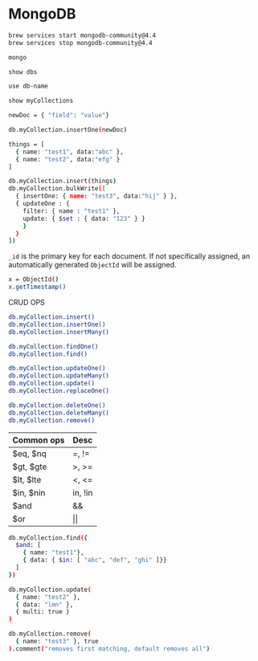 # MongoDB

```bash
brew services start mongodb-community@4.4
brew services stop mongodb-community@4.4

mongo

show dbs

use db-name

show myCollections

newDoc = { "field": "value"}

db.myCollection.insertOne(newDoc)
```

```bash
things = [
  { name: "test1", data:"abc" },
  { name: "test2", data:"efg" }
]

db.myCollection.insert(things)
db.myCollection.bulkWrite([
  { insertOne: { name: "test3", data:"hij" } },
  { updateOne : {
    filter: { name : "test1" },
    update: { $set : { data: "123" } }
    }
  }
])
```

`_id` is the primary key for each document. If not specifically assigned, an automatically generated `ObjectId` will be assigned.

```bash
x = ObjectId()
x.getTimestamp()
```

CRUD OPS

```bash
db.myCollection.insert()
db.myCollection.insertOne()
db.myCollection.insertMany()

db.myCollection.findOne()
db.myCollection.find()

db.myCollection.updateOne()
db.myCollection.updateMany()
db.myCollection.update()
db.myCollection.replaceOne()

db.myCollection.deleteOne()
db.myCollection.deleteMany()
db.myCollection.remove()
```

| Common ops | Desc   |
| ---------- | ------ |
| $eq, $nq   | =, !=  |
| $gt, $gte  | >, >=  |
| $lt, $lte  | <, <=  |
| $in, $nin  | in, !in|
| $and       | &&     |
| $or        | \|\|   |

```bash
db.myCollection.find({
  $and: [
    { name: "test1"},
    { data: { $in: [ "abc", "def", "ghi" ]}}
  ]
})

db.myCollection.update(
  { name: "test2" },
  { data: "lmn" },
  { multi: true }
)

db.myCollection.remove(
  { name: "test3" }, true
).comment("removes first matching, default removes all")
```

